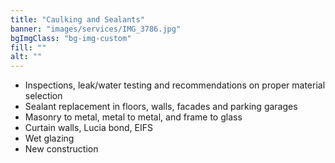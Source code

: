 ```yaml
---
title: "Caulking and Sealants"
banner: "images/services/IMG_3786.jpg"
bgImgClass: "bg-img-custom"
fill: ""
alt: ""
---
```


- Inspections, leak/water testing and recommendations on proper material selection
- Sealant replacement in floors, walls, facades and parking garages
- Masonry to metal, metal to metal, and frame to glass
- Curtain walls, Lucia bond, EIFS
- Wet glazing
- New construction
